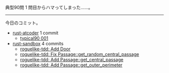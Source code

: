 典型90問 1 問目からハマってしまった……。

---

今日のコミット。

- [rust-atcoder](https://github.com/bouzuya/rust-atcoder) 1 commit
  - [typical90 001](https://github.com/bouzuya/rust-atcoder/commit/bd19bdea70237005b23a4b1846e85569167a30d6)
- [rust-sandbox](https://github.com/bouzuya/rust-sandbox) 4 commits
  - [roguelike-tdd: Add Door](https://github.com/bouzuya/rust-sandbox/commit/4ad46919d1de6bd3a1958b2a1d145bdb3cd23659)
  - [roguelike-tdd: Fix Passage::get_random_central_passage](https://github.com/bouzuya/rust-sandbox/commit/495dace57df37190a7c4b908deea4c7b83a8ae16)
  - [roguelike-tdd: Add Passage::get_central_passage](https://github.com/bouzuya/rust-sandbox/commit/e89a4c5adb56a6e2ce3eb6b43651a2a003f46d7b)
  - [roguelike-tdd: Add Passage::get_outer_perimeter](https://github.com/bouzuya/rust-sandbox/commit/4182f5d805fd70db9ee4e284641baa709e909afe)
